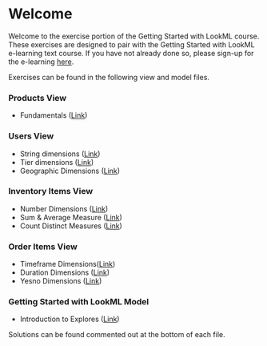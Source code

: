# Welcome
Welcome to the exercise portion of the Getting Started with LookML course. These exercises are designed to pair with the Getting Started with LookML e-learning text course. If you have not already done so, please sign-up for the e-learning [here](https://training.looker.com/looker-development-foundations).

Exercises can be found in the following view and model files.

### Products View
-  Fundamentals ([Link](https://sadasystems.looker.com/projects/training_foundation_lookml/files/views/products.view.lkml))

### Users View
-  String dimensions ([Link](https://sadasystems.looker.com/projects/training_foundation_lookml/files/views/users.view.lkml))
-  Tier dimensions ([Link](https://sadasystems.looker.com/projects/training_foundation_lookml/files/views/users.view.lkml?line=52))
-  Geographic Dimensions ([Link](https://sadasystems.looker.com/projects/training_foundation_lookml/files/views/users.view.lkml?line=104))

### Inventory Items View

-  Number Dimensions ([Link](https://sadasystems.looker.com/projects/training_foundation_lookml/files/views/inventory_items.view.lkml?line=8))
-  Sum & Average Measure ([Link](https://sadasystems.looker.com/projects/training_foundation_lookml/files/views/inventory_items.view.lkml?line=40))
-  Count Distinct Measures ([Link](https://sadasystems.looker.com/projects/training_foundation_lookml/files/views/inventory_items.view.lkml?line=78))

### Order Items View
-  Timeframe Dimensions([Link](https://sadasystems.looker.com/projects/training_foundation_lookml/files/views/order_items.view.lkml?line=12))
-  Duration Dimensions ([Link](https://sadasystems.looker.com/projects/training_foundation_lookml/files/views/order_items.view.lkml?line=12))
-  Yesno Dimensions ([Link](https://sadasystems.looker.com/projects/training_foundation_lookml/files/views/order_items.view.lkml?line=88))

### Getting Started with LookML Model
-  Introduction to Explores ([Link](https://sadasystems.looker.com/projects/training_foundation_lookml/files/views/training_foundation_lookml.model.lkml))


Solutions can be found commented out at the bottom of each file.

